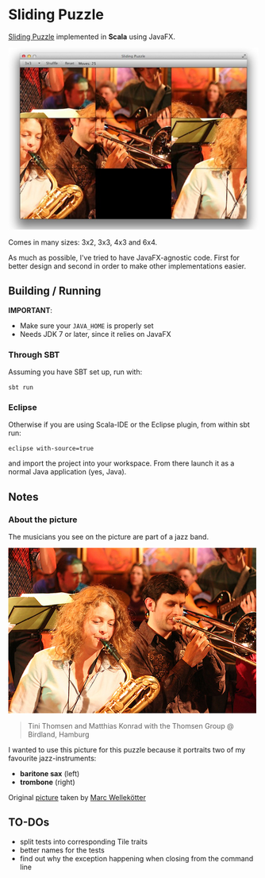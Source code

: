 # Sliding Puzzle

[Sliding Puzzle](http://en.wikipedia.org/wiki/Sliding_puzzle) implemented in **Scala** using JavaFX.

![image](images/screenshot.jpg)

Comes in many sizes: 3x2, 3x3, 4x3 and 6x4.

As much as possible, I've tried to have JavaFX-agnostic code. First for better design and second in order to make other implementations easier.

## Building / Running

**IMPORTANT**: 

* Make sure your `JAVA_HOME` is properly set
* Needs JDK 7 or later, since it relies on JavaFX

### Through SBT

Assuming you have SBT set up, run with:

```
sbt run
```

### Eclipse

Otherwise if you are using Scala-IDE or the Eclipse plugin, from within sbt run:

```
eclipse with-source=true
```

and import the project into your workspace. From there launch it as a normal Java application (yes, Java).

## Notes

### About the picture

The musicians you see on the picture are part of a jazz band.

![image](images/original_small.jpg)

> Tini Thomsen and Matthias Konrad 
> with the Thomsen Group @ Birdland, Hamburg

I wanted to use this picture for this puzzle because it portraits two of my favourite jazz-instruments: 

* **baritone sax** (left)
* **trombone** (right)

Original [picture](http://www.flickr.com/photos/mawel/2322324186/) taken by [Marc Wellekötter](http://www.flickr.com/photos/mawel/)

## TO-DOs

* split tests into corresponding Tile traits
* better names for the tests
* find out why the exception happening when closing from the command line


  
